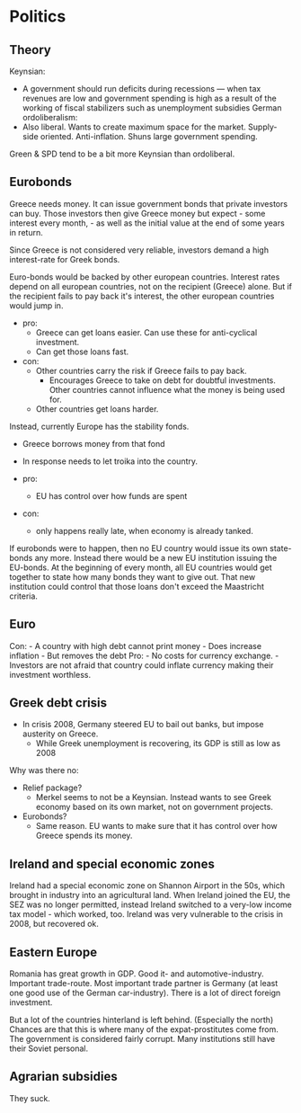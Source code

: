 # Politics

## Theory 

Keynsian:
- A government should run deficits during recessions — when tax revenues are low and government spending is high as a result of the working of fiscal stabilizers such as unemployment subsidies
German ordoliberalism:
- Also liberal. Wants to create maximum space for the market. Supply-side oriented. Anti-inflation. Shuns large government spending.

Green & SPD tend to be a bit more Keynsian than ordoliberal.


## Eurobonds
Greece needs money. 
It can issue government bonds that private investors can buy.
Those investors then give Greece money but expect
    - some interest every month,
    - as well as the initial value at the end of some years
in return.

Since Greece is not considered very reliable, investors demand a high interest-rate for Greek bonds.

Euro-bonds would be backed by other european countries. 
Interest rates depend on all european countries, not on the recipient (Greece) alone.
But if the recipient fails to pay back it's interest, the other european countries would jump in.

- pro:
  - Greece can get loans easier. Can use these for anti-cyclical investment.
  - Can get those loans fast.
- con:
  - Other countries carry the risk if Greece fails to pay back.
    - Encourages Greece to take on debt for doubtful investments. Other countries cannot influence what the money is being used for.
  - Other countries get loans harder.

Instead, currently Europe has the stability fonds.
- Greece borrows money from that fond
- In response needs to let troika into the country.

- pro:
  - EU has control over how funds are spent
- con:
  - only happens really late, when economy is already tanked.


If eurobonds were to happen, then no EU country would issue its own state-bonds any more.
Instead there would be a new EU institution issuing the EU-bonds.
At the beginning of every month, all EU countries would get together to state how many bonds they want to give out.
That new institution could control that those loans don't exceed the Maastricht criteria.

## Euro
Con:
    - A country with high debt cannot print money
      - Does increase inflation
      - But removes the debt
Pro:
    - No costs for currency exchange.
    - Investors are not afraid that country could inflate currency making their investment worthless.

## Greek debt crisis
- In crisis 2008, Germany steered EU to bail out banks, but impose austerity on Greece.
  - While Greek unemployment is recovering, its GDP is still as low as 2008

Why was there no:
- Relief package?
  - Merkel seems to not be a Keynsian. Instead wants to see Greek economy based on its own market, not on government projects.
- Eurobonds?
  - Same reason. EU wants to make sure that it has control over how Greece spends its money.


## Ireland and special economic zones
Ireland had a special economic zone on Shannon Airport in the 50s, which brought in industry into an agricultural land.
When Ireland joined the EU, the SEZ was no longer permitted, instead Ireland switched to a very-low income tax model - which worked, too.
Ireland was very vulnerable to the crisis in 2008, but recovered ok.


## Eastern Europe
Romania has great growth in GDP. Good it- and automotive-industry. Important trade-route.
Most important trade partner is Germany (at least one good use of the German car-industry).
There is a lot of direct foreign investment.

But a lot of the countries hinterland is left behind. (Especially the north)
Chances are that this is where many of the expat-prostitutes come from. 
The government is considered fairly corrupt. Many institutions still have their Soviet personal.


## Agrarian subsidies
They suck.
